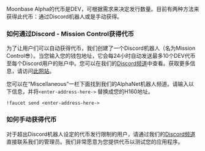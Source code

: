 Moonbase Alpha的代币是DEV，可根据需求来决定发行数量。目前有两种方法来获得此代币：通过Discord机器人或是手动获得。

### 如何通过Discord - Mission Control获得代币

为了让用户们可以自动获得代币，我们创建了一个Discord机器人（名为Mission Control:sunglasses:）。当您输入您的钱包地址，它会每24小时自动发送最多10个DEV代币至每个Discord用户的账户中。您可以在我们的[Discord频道](https://discord.gg/PfpUATX)中查看。获取更多信息，请访问[此网站](/getting-started/moonbase/faucet)。

您可以在“Miscellaneous”一栏下面找到我们的AlphaNet机器人频道。请输入以下信息，并将`<enter-address-here->` 替换成您的H160地址。

```
!faucet send <enter-address-here->
```

### 如何手动获得代币

对于超出Discord机器人设定的代币发行限制的用户，请通过我们的[Discord频道](https://discord.gg/PfpUATX)直接联系我们的管理员。我们非常愿意为您提供代币以测试您的应用程序。